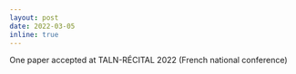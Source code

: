 ```yaml
---
layout: post
date: 2022-03-05
inline: true
---
```


One paper accepted at TALN-RÉCITAL 2022 (French national conference)

